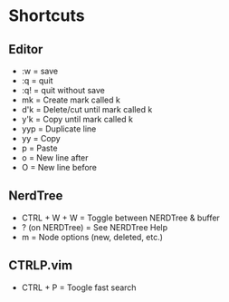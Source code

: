 # Shortcuts
## Editor
- :w = save
- :q = quit
- :q! = quit without save
- mk = Create mark called k
- d'k = Delete/cut until mark called k
- y'k = Copy until mark called k
- yyp = Duplicate line
- yy = Copy
- p = Paste
- o = New line after
- O = New line before

## NerdTree
- CTRL + W + W = Toggle between NERDTree & buffer
- ? (on NERDTree) = See NERDTree Help
- m = Node options (new, deleted, etc.)

## CTRLP.vim
- CTRL + P = Toogle fast search
